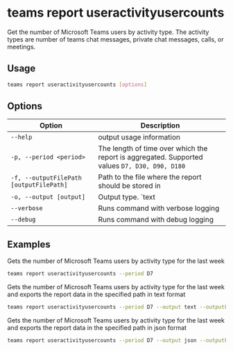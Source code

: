 # teams report useractivityusercounts

Get the number of Microsoft Teams users by activity type. The activity types are number of teams chat messages, private chat messages, calls, or meetings.

## Usage

```sh
teams report useractivityusercounts [options]
```

## Options

Option|Description
------|-----------
`--help`|output usage information
`-p, --period <period>`|The length of time over which the report is aggregated. Supported values `D7, D30, D90, D180`
`-f, --outputFilePath [outputFilePath]`|Path to the file where the report should be stored in
`-o, --output [output]`|Output type. `text|json`. Default `text`
`--verbose`|Runs command with verbose logging
`--debug`|Runs command with debug logging

## Examples

Gets the number of Microsoft Teams users by activity type for the last week

```sh
teams report useractivityusercounts --period D7
```
Gets the number of Microsoft Teams users by activity type for the last week and exports the report data in the specified path in text format

```sh
teams report useractivityusercounts --period D7 --output text --outputFilePath 'C:/report.txt'
```
Gets the number of Microsoft Teams users by activity type for the last week and exports the report data in the specified path in json format

```sh
teams report useractivityusercounts --period D7 --output json --outputFilePath 'C:/report.json'
```